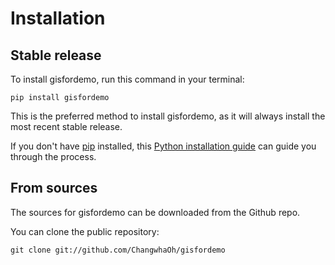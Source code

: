 # Installation

## Stable release

To install gisfordemo, run this command in your terminal:

```
pip install gisfordemo
```

This is the preferred method to install gisfordemo, as it will always install the most recent stable release.

If you don't have [pip](https://pip.pypa.io) installed, this [Python installation guide](http://docs.python-guide.org/en/latest/starting/installation/) can guide you through the process.

## From sources

The sources for gisfordemo can be downloaded from the Github repo.

You can clone the public repository:

```
git clone git://github.com/ChangwhaOh/gisfordemo
```
